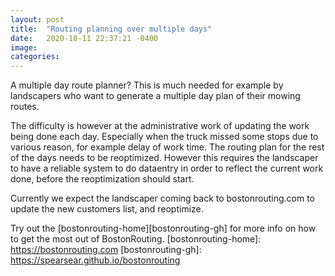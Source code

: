 ```yaml
---
layout: post
title:  "Routing planning over multiple days"
date:   2020-10-11 22:37:21 -0400
image:
categories:
---
```

A multiple day route planner? This is much needed for example by landscapers who want to generate a multiple day plan of their mowing routes.

The difficulty is however at the administrative work of updating the work being done each day. Especially when the truck missed some stops due to various reason, for example delay of work time. The routing plan for the rest of the days needs to be reoptimized. However this requires the landscaper to have a reliable system to do dataentry in order to reflect the current work done, before the reoptimization should start.

Currently we expect the landscaper coming back to bostonrouting.com to update the new customers list, and reoptimize.

Try out the [bostonrouting-home][bostonrouting-gh] for more info on how to get the most out of BostonRouting.
[bostonrouting-home]: https://bostonrouting.com
[bostonrouting-gh]:   https://spearsear.github.io/bostonrouting
